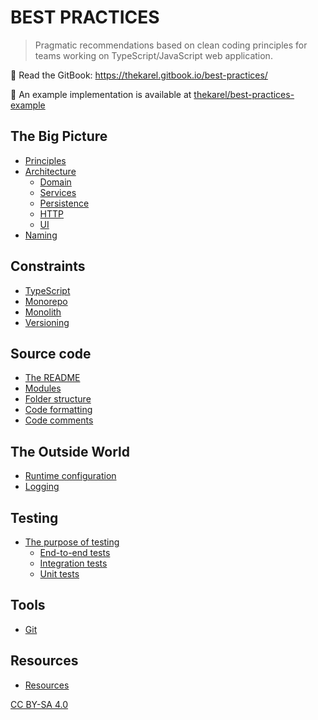 # BEST PRACTICES

> Pragmatic recommendations based on clean coding principles for teams working on TypeScript/JavaScript web application.

📖 Read the GitBook: https://thekarel.gitbook.io/best-practices/

📌 An example implementation is available at [thekarel/best-practices-example](https://github.com/thekarel/best-practices-example)

## The Big Picture

* [Principles](principles.md)
* [Architecture](architecture/architecture.md)
    * [Domain](architecture/domain.md)
    * [Services](architecture/services.md)
    * [Persistence](architecture/persistence.md)
    * [HTTP](architecture/http.md)
    * [UI](architecture/ui.md)
* [Naming](naming.md)

## Constraints

* [TypeScript](typescript.md)
* [Monorepo](monorepo.md)
* [Monolith](monolith.md)
* [Versioning](versioning.md)

## Source code

* [The README](theReadme.md)
* [Modules](modules.md)
* [Folder structure](folderStructure.md)
* [Code formatting](codeFormatting.md)
* [Code comments](comments.md)

## The Outside World

* [Runtime configuration](configuration.md)
* [Logging](logging.md)

## Testing

* [The purpose of testing](testing/purpose.md)
    * [End-to-end tests](testing/e2e.md)
    * [Integration tests](testing/integration.md)
    * [Unit tests](testing/unit.md)

## Tools

* [Git](git.md)

## Resources

* [Resources](resources.md)

[CC BY-SA 4.0](https://creativecommons.org/licenses/by-sa/4.0/)
